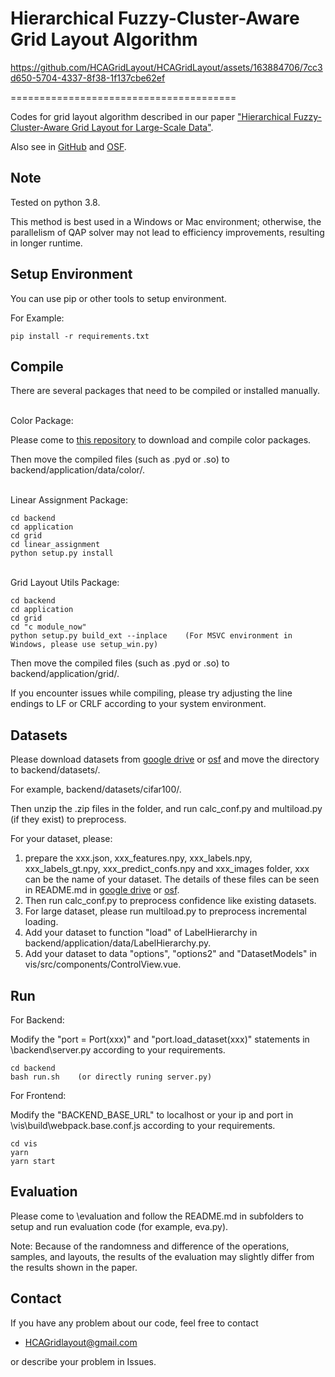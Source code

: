 Hierarchical Fuzzy-Cluster-Aware Grid Layout Algorithm
===========================

https://github.com/HCAGridLayout/HCAGridLayout/assets/163884706/7cc3d650-5704-4337-8f38-1f137cbe62ef

=======================================

Codes for grid layout algorithm described in our paper ["Hierarchical Fuzzy-Cluster-Aware Grid Layout for Large-Scale Data"](https://xxxx).

Also see in [GitHub](https://github.com/HCAGridLayout/HCAGridLayout) and [OSF](https://osf.io/a8epu/?view_only=fac7bd5cbfc149fbb373df3e0eb5810f).

Note
----------
Tested on python 3.8.

This method is best used in a Windows or Mac environment; otherwise, the parallelism of QAP solver may not lead to efficiency improvements, resulting in longer runtime.

Setup Environment
----------
You can use pip or other tools to setup environment.

For Example:
```
pip install -r requirements.txt
```



Compile
----------
There are several packages that need to be compiled or installed manually.

\
Color Package:

Please come to [this repository](https://github.com/Dynamic-Color/Dynamic-Color) to download and compile color packages.

Then move the compiled files (such as .pyd or .so) to backend/application/data/color/.

\
Linear Assignment Package:
```
cd backend
cd application
cd grid
cd linear_assignment
python setup.py install
```

\
Grid Layout Utils Package:
```
cd backend
cd application
cd grid
cd "c module_now"
python setup.py build_ext --inplace    (For MSVC environment in Windows, please use setup_win.py)
```
Then move the compiled files (such as .pyd or .so) to backend/application/grid/.

If you encounter issues while compiling, please try adjusting the line endings to LF or CRLF according to your system environment.

Datasets
----------
Please download datasets from [google drive](https://drive.google.com/drive/folders/15R0ghoW9YkYbnDaU8NXQy6IqdnKPoLYm) or [osf](https://osf.io/a8epu/?view_only=fac7bd5cbfc149fbb373df3e0eb5810f) and move the directory to backend/datasets/.

For example, backend/datasets/cifar100/.

Then unzip the .zip files in the folder, and run calc_conf.py and multiload.py (if they exist) to preprocess.

For your dataset, please:
1. prepare the xxx.json, xxx_features.npy, xxx_labels.npy, xxx_labels_gt.npy, xxx_predict_confs.npy and xxx_images folder, xxx can be the name of your dataset. The details of these files can be seen in README.md in [google drive](https://drive.google.com/drive/folders/15R0ghoW9YkYbnDaU8NXQy6IqdnKPoLYm) or [osf](https://osf.io/a8epu/?view_only=fac7bd5cbfc149fbb373df3e0eb5810f). 
2. Then run calc_conf.py to preprocess confidence like existing datasets.
3. For large dataset, please run multiload.py to preprocess incremental loading.
4. Add your dataset to function "load" of LabelHierarchy in backend/application/data/LabelHierarchy.py.
5. Add your dataset to data "options", "options2" and "DatasetModels" in vis/src/components/ControlView.vue.

Run
----------
For Backend:

Modify the "port = Port(xxx)" and "port.load_dataset(xxx)" statements in \backend\server.py according to your requirements.
```
cd backend
bash run.sh    (or directly runing server.py)
```

For Frontend:

Modify the "BACKEND_BASE_URL" to localhost or your ip and port in \vis\build\webpack.base.conf.js according to your requirements.
```
cd vis
yarn
yarn start
```

Evaluation
----------
Please come to \evaluation and follow the README.md in subfolders to setup and run evaluation code (for example, eva.py).

Note: Because of the randomness and difference of the operations, samples, and layouts, the results of the evaluation may slightly differ from the results shown in the paper.

## Contact
If you have any problem about our code, feel free to contact
- HCAGridlayout@gmail.com

or describe your problem in Issues.
